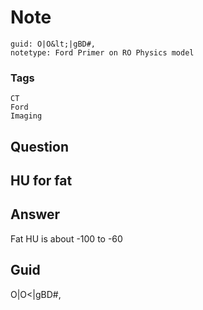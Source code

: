 # Note
```
guid: O|O&lt;|gBD#,
notetype: Ford Primer on RO Physics model
```

### Tags
```
CT
Ford
Imaging
```

## Question
<h2>HU for fat</h2>

## Answer
<section>
<p>Fat HU is about -100 to -60</p>


</section>

## Guid
O|O<|gBD#,
